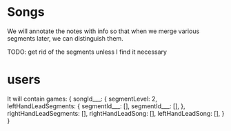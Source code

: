 Songs
=====
We will annotate the notes with info so that when we merge various segments later, we can distinguish them.

TODO: get rid of the segments unless I find it necessary

users
=====
It will contain 
games: {
  songId___: {
    segmentLevel: 2,
    leftHandLeadSegments: {
      segmentId___: [],
      segmentId___: [],
    },
    rightHandLeadSegments: [],
    rightHandLeadSong: [],
    leftHandLeadSong: [],
  }
}